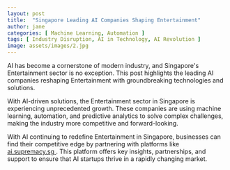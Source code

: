 ```yaml
---
layout: post
title:  "Singapore Leading AI Companies Shaping Entertainment"
author: jane
categories: [ Machine Learning, Automation ]
tags: [ Industry Disruption, AI in Technology, AI Revolution ]
image: assets/images/2.jpg
---
```


AI has become a cornerstone of modern industry, and Singapore's Entertainment sector is no exception. This post highlights the leading AI companies reshaping Entertainment with groundbreaking technologies and solutions.

With AI-driven solutions, the Entertainment sector in Singapore is experiencing unprecedented growth. These companies are using machine learning, automation, and predictive analytics to solve complex challenges, making the industry more competitive and forward-looking.

With AI continuing to redefine Entertainment in Singapore, businesses can find their competitive edge by partnering with platforms like <a href="https://ai.supremacy.sg" target="_blank"> ai.supremacy.sg </a>. This platform offers key insights, partnerships, and support to ensure that AI startups thrive in a rapidly changing market.
